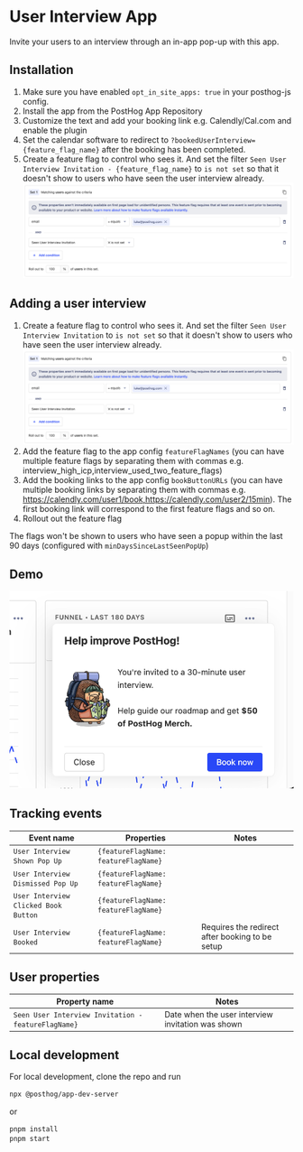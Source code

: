 # User Interview App

Invite your users to an interview through an in-app pop-up with this app.

## Installation

1. Make sure you have enabled `opt_in_site_apps: true` in your posthog-js config.
2. Install the app from the PostHog App Repository
3. Customize the text and add your booking link e.g. Calendly/Cal.com and enable the plugin
4. Set the calendar software to redirect to `?bookedUserInterview={feature_flag_name}` after the booking has been completed.
5. Create a feature flag to control who sees it. And set the filter `Seen User Interview Invitation - {feature_flag_name}` to `is not set` so that it doesn't show to users who have seen the user interview already.
   ![Feature flag user interview not set](feature-flag-config.png)

## Adding a user interview

1. Create a feature flag to control who sees it. And set the filter `Seen User Interview Invitation` to `is not set` so that it doesn't show to users who have seen the user interview already.
   ![Feature flag user interview not set](feature-flag-config.png)
2. Add the feature flag to the app config `featureFlagNames` (you can have multiple feature flags by separating them with commas e.g. interview_high_icp,interview_used_two_feature_flags)
3. Add the booking links to the app config `bookButtonURLs` (you can have multiple booking links by separating them with commas e.g. https://calendly.com/user1/book,https://calendly.com/user2/15min). The first booking link will correspond to the first feature flags and so on.
4. Rollout out the feature flag

The flags won't be shown to users who have seen a popup within the last 90 days (configured with `minDaysSinceLastSeenPopUp`)

## Demo

![Example popup](example.png)

## Tracking events

| Event name | Properties | Notes |
| ---------- | ----------- | ----------- |
| `User Interview Shown Pop Up` | `{featureFlagName: featureFlagName}` | |
| `User Interview Dismissed Pop Up` | `{featureFlagName: featureFlagName}` | |
| `User Interview Clicked Book Button` | `{featureFlagName: featureFlagName}` | |
| `User Interview Booked` | `{featureFlagName: featureFlagName}` | Requires the redirect after booking to be setup |

## User properties

| Property name | Notes |
| ------------- | ----------- |
| `Seen User Interview Invitation - featureFlagName}` | Date when the user interview invitation was shown |

## Local development

For local development, clone the repo and run

```bash
npx @posthog/app-dev-server
```

or

```bash
pnpm install
pnpm start
```
